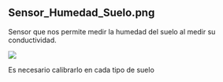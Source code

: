 ## Sensor_Humedad_Suelo.png

Sensor que nos permite medir la humedad del suelo al medir su conductividad.

![](./images/Sensor_Humedad_Suelo.png)

Es necesario calibrarlo en cada tipo de suelo
